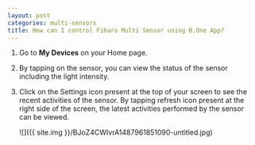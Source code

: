 ```yaml
---
layout: post
categories: multi-sensors
title: How can I control Fibaro Multi Sensor using B.One App?
---
```


1. Go to **My Devices** on your Home page.

2. By tapping on the sensor, you can view the status of the sensor including the light intensity.

3. Click on the Settings icon present at the top of your screen to see the recent activities of the sensor. By tapping refresh icon present at the right side of the screen, the latest activities performed by the sensor can be viewed.

    ![]({{ site.img }}/BJoZ4CWIvrA1487961851090-untitled.jpg)